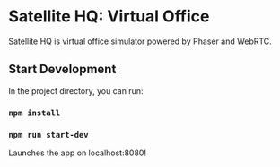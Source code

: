 # Satellite HQ: Virtual Office

Satellite HQ is virtual office simulator powered by Phaser and WebRTC.

## Start Development

In the project directory, you can run:

### `npm install` 

### `npm run start-dev`

Launches the app on localhost:8080!


